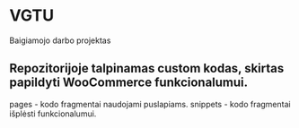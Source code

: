 # VGTU
Baigiamojo darbo projektas

## Repozitorijoje talpinamas custom kodas, skirtas papildyti WooCommerce funkcionalumui.

pages - kodo fragmentai naudojami puslapiams.
snippets - kodo fragmentai išplėsti funkcionalumui.

